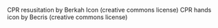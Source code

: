 CPR resusitation by Berkah Icon (creative commons license)
CPR hands icon by Becris (creative commons license)